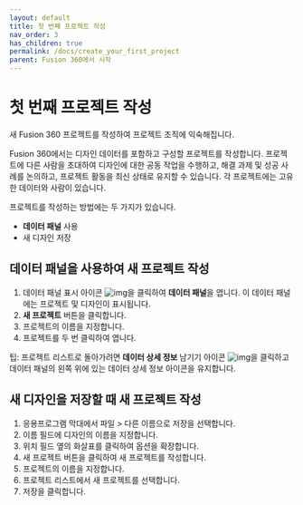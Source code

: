 ```yaml
---
layout: default
title: 첫 번째 프로젝트 작성
nav_order: 3
has_children: true
permalink: /docs/create_your_first_project
parent: Fusion 360에서 시작
---
```

# 첫 번째 프로젝트 작성
새 Fusion 360 프로젝트를 작성하여 프로젝트 조직에 익숙해집니다.

Fusion 360에서는 디자인 데이터를 포함하고 구성할 프로젝트를 작성합니다. 프로젝트에 다른 사람을 초대하여 디자인에 대한 공동 작업을 수행하고, 해결 과제 및 성공 사례를 논의하고, 프로젝트 활동을 최신 상태로 유지할 수 있습니다. 각 프로젝트에는 고유한 데이터와 사람이 있습니다.

프로젝트를 작성하는 방법에는 두 가지가 있습니다.

* **데이터 패널** 사용
* 새 디자인 저장
## 데이터 패널을 사용하여 새 프로젝트 작성
1. 데이터 패널 표시 아이콘 ![img](https://help.autodesk.com/cloudhelp/KOR/Fusion-GetStarted/images/data-panel-icon-show-data-panel.png)을 클릭하여 **데이터 패널**을 엽니다. 이 데이터 패널에는 프로젝트 및 디자인이 표시됩니다.
2. **새 프로젝트** 버튼을 클릭합니다.
3. 프로젝트의 이름을 지정합니다.
4. 프로젝트를 두 번 클릭하여 엽니다.  

팁: 프로젝트 리스트로 돌아가려면 **데이터 상세 정보** 남기기 아이콘 ![img](https://help.autodesk.com/cloudhelp/KOR/Fusion-GetStarted/images/data-panel-icon-leave-data-details.png)을 클릭하고 데이터 패널의 왼쪽 위에 있는 데이터 상세 정보 아이콘을 유지합니다.
## 새 디자인을 저장할 때 새 프로젝트 작성
1. 응용프로그램 막대에서 파일 > 다른 이름으로 저장을 선택합니다.
2. 이름 필드에 디자인의 이름을 지정합니다.
3. 위치 필드 옆의 화살표를 클릭하여 옵션을 확장합니다.
4. 새 프로젝트 버튼을 클릭하여 새 프로젝트를 작성합니다.
5. 프로젝트의 이름을 지정합니다.
6. 프로젝트 리스트에서 새 프로젝트를 선택합니다.
7. 저장을 클릭합니다.
